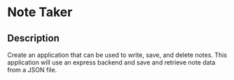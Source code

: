 # Note Taker

## Description

Create an application that can be used to write, save, and delete notes. This application will use an express backend and save and retrieve note data from a JSON file.